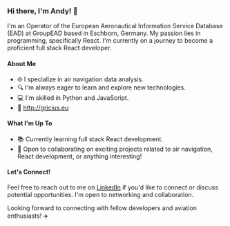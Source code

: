 ### Hi there, I'm Andy! 👋

I'm an Operator of the European Aeronautical Information Service Database (EAD) at GroupEAD based in Eschborn, Germany. My passion lies in programming, specifically React. I'm currently on a journey to become a proficient full stack React developer.

#### About Me

- 🌐 I specialize in air navigation data analysis.
- 🔍 I'm always eager to learn and explore new technologies.
- 💻 I'm skilled in Python and JavaScript.
- 🚀 http://gricius.eu

#### What I'm Up To

- 📚 Currently learning full stack React development.
- 💼 Open to collaborating on exciting projects related to air navigation, React development, or anything interesting!

#### Let's Connect!

Feel free to reach out to me on [LinkedIn](https://www.linkedin.com/in/gricius/) if you'd like to connect or discuss potential opportunities. I'm open to networking and collaboration.

Looking forward to connecting with fellow developers and aviation enthusiasts! ✈️
